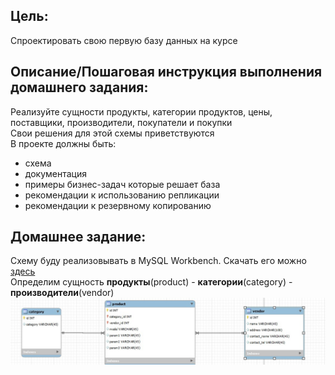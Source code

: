 ## **Цель:**
Спроектировать свою первую базу данных на курсе

## **Описание/Пошаговая инструкция выполнения домашнего задания:**
Реализуйте сущности продукты, категории продуктов, цены, поставщики, производители, покупатели и покупки  
Свои решения для этой схемы приветствуются  
В проекте должны быть:
* схема
* документация
* примеры бизнес-задач которые решает база
* рекомендации к использованию репликации
* рекомендации к резервному копированию

## **Домашнее задание:**
Схему буду реализовывать в MySQL Workbench. Скачать его можно [здесь](https://dev.mysql.com/downloads/workbench/)  
Определим сущность **продукты**(product) - **категории**(category) - **производители**(vendor)
![](https://github.com/fermunt/OTUS-RDBMS-2023-02/blob/main/pics_homework_1/product.jpg)


